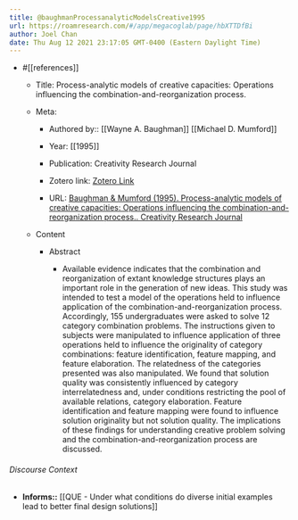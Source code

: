 ```yaml
---
title: @baughmanProcessanalyticModelsCreative1995
url: https://roamresearch.com/#/app/megacoglab/page/hbXTTDfBi
author: Joel Chan
date: Thu Aug 12 2021 23:17:05 GMT-0400 (Eastern Daylight Time)
---
```


- #[[references]]

    - Title: Process-analytic models of creative capacities: Operations influencing the combination-and-reorganization process.

    - Meta:

        - Authored by:: [[Wayne A. Baughman]] [[Michael D. Mumford]]

        - Year: [[1995]]

        - Publication: Creativity Research Journal

        - Zotero link: [Zotero Link](zotero://select/items/7_8DRHGBKD)

        - URL: [Baughman & Mumford (1995). Process-analytic models of creative capacities: Operations influencing the combination-and-reorganization process.. Creativity Research Journal](undefined)

    - Content

        - Abstract

            - Available evidence indicates that the combination and reorganization of extant knowledge structures plays an important role in the generation of new ideas. This study was intended to test a model of the operations held to influence application of the combination-and-reorganization process. Accordingly, 155 undergraduates were asked to solve 12 category combination problems. The instructions given to subjects were manipulated to influence application of three operations held to influence the originality of category combinations: feature identification, feature mapping, and feature elaboration. The relatedness of the categories presented was also manipulated. We found that solution quality was consistently influenced by category interrelatedness and, under conditions restricting the pool of available relations, category elaboration. Feature identification and feature mapping were found to influence solution originality but not solution quality. The implications of these findings for understanding creative problem solving and the combination-and-reorganization process are discussed.

###### Discourse Context

- **Informs::** [[QUE - Under what conditions do diverse initial examples lead to better final design solutions]]
